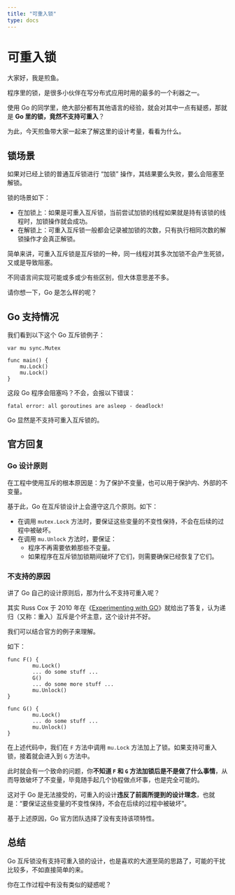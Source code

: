 ```yaml
---
title: "可重入锁"
type: docs
---
```


# 可重入锁

大家好，我是煎鱼。

程序里的锁，是很多小伙伴在写分布式应用时用的最多的一个利器之一。

使用 Go 的同学里，绝大部分都有其他语言的经验，就会对其中一点有疑惑，那就是 **Go 里的锁，竟然不支持可重入**？

为此，今天煎鱼带大家一起来了解这里的设计考量，看看为什么。

## 锁场景

如果对已经上锁的普通互斥锁进行 “加锁” 操作，其结果要么失败，要么会阻塞至解锁。

锁的场景如下：
- 在加锁上：如果是可重入互斥锁，当前尝试加锁的线程如果就是持有该锁的线程时，加锁操作就会成功。
- 在解锁上：可重入互斥锁一般都会记录被加锁的次数，只有执行相同次数的解锁操作才会真正解锁。

简单来讲，可重入互斥锁是互斥锁的一种，同一线程对其多次加锁不会产生死锁，又或是导致阻塞。

不同语言间实现可能或多或少有些区别，但大体意思差不多。

请你想一下，Go 是怎么样的呢？

## Go 支持情况

我们看到以下这个 Go 互斥锁例子：

```golang
var mu sync.Mutex

func main() {
	mu.Lock()
	mu.Lock()
}
```

这段 Go 程序会阻塞吗？不会，会报以下错误：

```
fatal error: all goroutines are asleep - deadlock!
```

Go 显然是不支持可重入互斥锁的。

## 官方回复

### Go 设计原则

在工程中使用互斥的根本原因是：为了保护不变量，也可以用于保护内、外部的不变量。

基于此，Go 在互斥锁设计上会遵守这几个原则。如下：
- 在调用 `mutex.Lock` 方法时，要保证这些变量的不变性保持，不会在后续的过程中被破坏。
- 在调用 `mu.Unlock` 方法时，要保证：
    - 程序不再需要依赖那些不变量。
    - 如果程序在互斥锁加锁期间破坏了它们，则需要确保已经恢复了它们。

### 不支持的原因

讲了 Go 自己的设计原则后，那为什么不支持可重入呢？

其实 Russ Cox 于 2010 年在《[Experimenting with GO](https://groups.google.com/g/golang-nuts/c/XqW1qcuZgKg/m/Ui3nQkeLV80J "Experimenting with GO")》就给出了答复，认为递归（又称：重入）互斥是个坏主意，这个设计并不好。

我们可以结合官方的例子来理解。

如下：

```golang
func F() {
        mu.Lock()
        ... do some stuff ...
        G()
        ... do some more stuff ...
        mu.Unlock()
}

func G() {
        mu.Lock()
        ... do some stuff ...
        mu.Unlock()
}
```

在上述代码中，我们在 `F` 方法中调用 `mu.Lock` 方法加上了锁。如果支持可重入锁，接着就会进入到 `G` 方法中。

此时就会有一个致命的问题，你**不知道 `F` 和 `G` 方法加锁后是不是做了什么事情**，从而导致破坏了不变量，毕竟随手起几个协程做点坏事，也是完全可能的。

这对于 Go 是无法接受的，可重入的设计**违反了前面所提到的设计理念**，也就是：“要保证这些变量的不变性保持，不会在后续的过程中被破坏”。

基于上述原因，Go 官方团队选择了没有支持该项特性。

## 总结

Go 互斥锁没有支持可重入锁的设计，也是喜欢的大道至简的思路了，可能的干扰比较多，不如直接简单的来。

你在工作过程中有没有类似的疑惑呢？